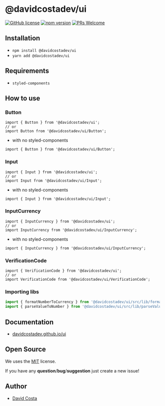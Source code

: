 # @davidcostadev/ui

[![GitHub license](https://img.shields.io/github/license/davidcostadev/ui.svg)](https://github.com/davidcostadev/ui/blob/master/LICENSE)
[![npm version](https://badge.fury.io/js/%40davidcostadev%2Fui.svg)](https://www.npmjs.com/package/@davidcostadev/ui)
[![PRs Welcome](https://img.shields.io/badge/PRs-welcome-brightgreen.svg)](http://makeapullrequest.com)

## Installation

- `npm install @davidcostadev/ui`
- `yarn add @davidcostadev/ui`

## Requirements

- `styled-components`

## How to use

### Button

```tsx
import { Button } from '@davidcostadev/ui';
// or
import Button from '@davidcostadev/ui/Button';
```

- with no styled-components

```tsx
import { Button } from '@davidcostadev/ui/Button';
```

### Input

```tsx
import { Input } from '@davidcostadev/ui';
// or
import Input from '@davidcostadev/ui/Input';
```

- with no styled-components

```tsx
import { Input } from '@davidcostadev/ui/Input';
```

### InputCurrency

```tsx
import { InputCurrency } from '@davidcostadev/ui';
// or
import InputCurrency from '@davidcostadev/ui/InputCurrency';
```

- with no styled-components

```tsx
import { InputCurrency } from '@davidcostadev/ui/InputCurrency';
```

### VerificationCode

```tsx
import { VerificationCode } from '@davidcostadev/ui';
// or
import VerificationCode from '@davidcostadev/ui/VerificationCode';
```

### Importing libs

```ts
import { formatNumberToCurrency } from '@davidcostadev/ui/src/lib/formatNumberToCurrency';
import { parseValueToNumber } from '@davidcostadev/ui/src/lib/parseValueToNumber';
```

## Documentation

- [davidcostadev.github.io/ui](https://davidcostadev.github.io/ui/)

## Open Source

We uses the [MIT](/LICENSE) license.

If you have any **question**/**bug**/**suggestion** just create a new issue!

## Author

- [David Costa](https://github.com/davidcostadev)
